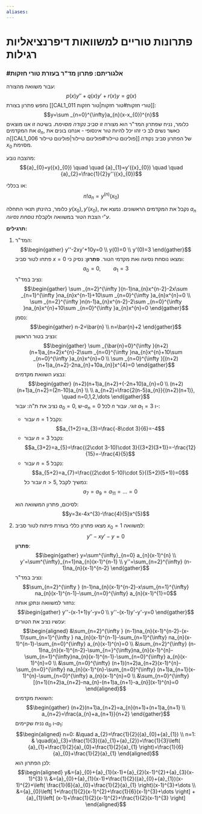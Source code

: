 ```yaml
---
aliases: 
---
```


# פתרונות טוריים למשוואות דיפרנציאליות רגילות

### #אלגוריתם: פתרון מד"ר בעזרת טורי חזקות

עבור משוואה מהצורה:
$$p(x)y''+q(x)y'+r(x)y=g(x)$$
נחפש פתרון בצורת [[CAL1_011 טורי חזקות#טור חזקות|טור חזקות]]:
$$y=\sum _{n=0}^{\infty}a_{n}(x-x_{0})^{n}$$
כלומר, נניח שפתרון המד"ר הוא מצורה זו *סביב נקודה מסוימת*. בשיטה זו אנו מוצאים את המקדמים $a_{n}$, כאשר נשים לב כי זהו יכל להיות טור אינסופי - אנחנו בונים את ה[[CAL1_006 פולינום טיילור#פולינום טיילור|פולינום טיילור]] של הפתרון סביב נקודה ${x}_{0}$ מסוימת.

מהצבה נובע:
$${a}_{0}=y({x}_{0}) \quad \quad {a}_{1}=y'({x}_{0}) \quad \quad {a}_{2}=\frac{1}{2}y''({x}_{0})$$

או בכללי:
$$n ! a_{n}=y^{(n)}({x}_{0})$$

כלומר, בהינתן תנאי התחלה $y({x}_{0}), y'({x}_{0})$, נקבל את המקדמים הראשונים. נמצא את $a_{n}$ ע"י הצבת הטור במשוואה ולקבלת *נוסחת נסיגה*.

**תרגילים:**
1. המד"ר:
	$$\begin{gather}
	y''-2xy'+10y=0 \\
	y(0)=0 \\
	y'(0)=3
	\end{gather}$$
	פתחו לטור סביב $x=0$ ומצאו נוסחת נסיגה ואת מקדמי הטור.
	**פתרון**:
	נסיק כי:
	$${a}_{0}=0, \quad \quad {a}_{1}=3$$
	נציב במד"ר:
	$$\begin{gather}
	\sum _{n=2}^{\infty }(n-1)na_{n}x^{n-2}-2x\sum _{n=1}^{\infty }na_{n}x^{n-1}+10\sum _{n=0}^{\infty }a_{n}x^{n}=0 \\
	\sum _{n=2}^{\infty }n(n-1)a_{n}x^{n-2}-2\sum _{n=0}^{\infty }na_{n}x^{n}+10\sum _{n=0}^{\infty }a_{n}x^{n}=0
	\end{gather}$$
	נסמן:
	$$\begin{gather}
	n-2=\bar{n} \\
	n=\bar{n}+2
	\end{gather}$$
	ונציב בטור הראשון:
	$$\begin{gather}
	\sum _{\bar{n}=0}^{\infty }(n+2)(n+1)a_{n+2}x^{n}-2\sum _{n=0}^{\infty }na_{n}x^{n}+10\sum _{n=0}^{\infty }a_{n}x^{n}=0 \\
	\sum _{n=0}^{\infty }[(n+2)(n+1)a_{n+2}-2na_{n}+10a_{n}]x^{4}=0
	\end{gather}$$
	נבצע השוואת מקדמים:
	$$\begin{gather}
	(n+2)(n+1)a_{n+2}+(-2n+10)a_{n}=0 \\
	(n+2)(n+1)a_{n+2}=(2n-10)a_{n} \\ \\
	a_{n+2}=\frac{2(n-5)a_{n}}{(n+2)(n+1)}, \quad n=0,1,2,\dots 
	\end{gather}$$
	נציב את ת"ה:
	עבור $a_{0}=0$, ש-$a_{n}=0$ לכל $n$ זוגי.
	עבור ${a}_{1}=3$ ו-:
	- עבור $n=1$ נקבל:
		$$a_{1+2}=a_{3}=\frac{-8\cdot 3}{6}=-4$$
	- עבור $n=3$ נקבל:
		$$a_{3+2}=a_{5}=\frac{(2\cdot 3-10)\cdot 3}{(3+2)(3+1)}=-\frac{12}{15}=-\frac{4}{5}$$
	- עבור $n=5$ נקבל:
		$$a_{5+2}=a_{7}=\frac{(2\cdot 5-10)\cdot 5}{(5+2)(5+1)}=0$$
		עבור כל $n>5$, נמשיך לקבל:
		$$a_{7}=a_{9}=a_{11}=\dots =0$$
		
	 לסיכום, פתרון המשוואה הוא:
	$$y=3x-4x^{3}-\frac{4}{5}x^{5}$$
2. מצאו פתרון כללי בעזרת פיתוח לטור סביב ${x}_{0}=1$ למשוואה:
	$$y''-xy'-y=0$$
	**פתרון**:
	$$\begin{gather}
y=\sum^{\infty}_{n=0} a_{n}(x-1)^{n} \\
y'=\sum^{\infty}_{n=1}na_{n}(x-1)^{n-1}  \\
y''=\sum_{n=2}^{\infty} (n-1)na_{n}(x-1)^{n-2}
\end{gather}$$
	נציב במד"ר:
	$$\sum_{n=2}^{\infty } (n-1)na_{n}(x-1)^{n-2}-x\sum_{n=1}^{\infty} na_{n}(x-1)^{n-1}-\sum_{n=0}^{\infty} a_{n}(x-1)^{1}=0$$
	נחזור למשוואה ונתקן אותה:
	$$\begin{gather}
y''-(x-1+1)y'-y=0 \\
y''-(x-1)y'-y'-y=0
\end{gather}$$
	עכשיו נציב את הטורים:
	$$\begin{aligned}
&\sum_{n=2}^{\infty } (n-1)na_{n}(x-1)^{n-2}-(x-1)\sum_{n=1}^{\infty } na_{n}(x-1)^{n-1}-\sum_{n=1}^{\infty} na_{n}(x-1)^{n-1}-\sum_{n=0}^{\infty} a_{n}(x-1)^{n}=0  \\
&\sum_{n=2}^{\infty} (n-1)na_{n}(x-1)^{n-2}-\sum_{n=}^{\infty}na_{n}(x-1)^{n}-\sum_{n=1}^{\infty}na_{n}(x-1)^{n-1}-\sum_{n=0}^{\infty} a_{n}(x-1)^{n}=0 \\
&\sum_{n=0}^{\infty} (n+1)(n+2)a_{n+2}(x-1)^{n}-\sum_{n=0}^{\infty} na_{n}(x-1)^{n}-\sum_{n=0}^{\infty} (n+1)a_{n+1}(x-1)^{n}-\sum_{n=0}^{\infty} a_{n}(x-1)^{n}=0 \\
&\sum_{n=0}^{\infty} [(n+1)(n+2)a_{n+2}-na_{n}-(n+1)a_{n+1}-a_{n}](x-1)^{n}=0   
\end{aligned}$$
השוואת מקדמים:
$$\begin{gather}
(n+2)(n+1)a_{n+2}=a_{n}(n+1)+(n+1)a_{n+1} \\
a_{n+2}=\frac{a_{n}+a_{n+1}}{n+2}
\end{gather}$$
נניח שקיימים ${a}_{0}$ ו-${a}_{1}$:
$$\begin{aligned}
n=0: &\quad a_{2}=\frac{1}{2}({a}_{0}+{a}_{1}) \\
n=1: & \quad{a}_{3}=\frac{1}{3}({a}_{1}+{a}_{2})=\frac{1}{3}\left( {a}_{1}+\frac{1}{2}{a}_{0}+\frac{1}{2}{a}_{1} \right)=\frac{1}{6}{a}_{0}+\frac{1}{2}{a}_{1}
\end{aligned}$$
לכן הפתרון הוא:
$$\begin{aligned}
y&={a}_{0}+{a}_{1}(x-1)+{a}_{2}(x-1)^{2}+{a}_{3}(x-1)^{3} \\
&={a}_{0}+{a}_{1}(x-1)+\frac{1}{2}({a}_{0}+{a}_{1})(x-1)^{2}+\left( \frac{1}{6}{a}_{0}+\frac{1}{2}{a}_{1} \right)(x-1)^{3}+\dots  \\
&={a}_{0}\left[ 1+\frac{1}{2}(x-1)^{2}+\frac{1}{6}(x-1)^{3}+\dots  \right] + {a}_{1}\left[ (x-1)+\frac{1}{2}(x-1)^{2}+\frac{1}{2}(x-1)^{3} \right]
\end{aligned}$$